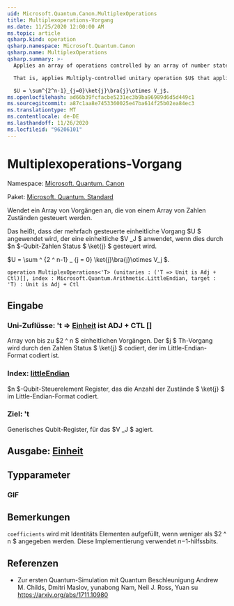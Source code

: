 ```yaml
---
uid: Microsoft.Quantum.Canon.MultiplexOperations
title: Multiplexoperations-Vorgang
ms.date: 11/25/2020 12:00:00 AM
ms.topic: article
qsharp.kind: operation
qsharp.namespace: Microsoft.Quantum.Canon
qsharp.name: MultiplexOperations
qsharp.summary: >-
  Applies an array of operations controlled by an array of number states.

  That is, applies Multiply-controlled unitary operation $U$ that applies a unitary $V_j$ when controlled by $n$-qubit number state $\ket{j}$.

  $U = \sum^{2^n-1}_{j=0}\ket{j}\bra{j}\otimes V_j$.
ms.openlocfilehash: ad66b39fcfacbe5231ec3b9ba96989d6d5d449c1
ms.sourcegitcommit: a87c1aa8e7453360025e47ba614f25b02ea84ec3
ms.translationtype: MT
ms.contentlocale: de-DE
ms.lasthandoff: 11/26/2020
ms.locfileid: "96206101"
---
```

# <a name="multiplexoperations-operation"></a>Multiplexoperations-Vorgang

Namespace: [Microsoft. Quantum. Canon](xref:Microsoft.Quantum.Canon)

Paket: [Microsoft. Quantum. Standard](https://nuget.org/packages/Microsoft.Quantum.Standard)


Wendet ein Array von Vorgängen an, die von einem Array von Zahlen Zuständen gesteuert werden.

Das heißt, dass der mehrfach gesteuerte einheitliche Vorgang $U $ angewendet wird, der eine einheitliche $V _J $ anwendet, wenn dies durch $n $-Qubit-Zahlen Status $ \ket{j} $ gesteuert wird.

$U = \sum ^ {2 ^ n-1} _ {j = 0} \ket{j}\bra{j}\otimes V_j $.

```qsharp
operation MultiplexOperations<'T> (unitaries : ('T => Unit is Adj + Ctl)[], index : Microsoft.Quantum.Arithmetic.LittleEndian, target : 'T) : Unit is Adj + Ctl
```


## <a name="input"></a>Eingabe

### <a name="unitaries--t--unit--is-adj--ctl"></a>Uni-Zuflüsse: 't => [Einheit](xref:microsoft.quantum.lang-ref.unit)  ist ADJ + CTL []

Array von bis zu $2 ^ n $ einheitlichen Vorgängen. Der $j $ Th-Vorgang wird durch den Zahlen Status $ \ket{j} $ codiert, der im Little-Endian-Format codiert ist.


### <a name="index--littleendian"></a>Index: [littleEndian](xref:Microsoft.Quantum.Arithmetic.LittleEndian)

$n $-Qubit-Steuerelement Register, das die Anzahl der Zustände $ \ket{j} $ im Little-Endian-Format codiert.


### <a name="target--t"></a>Ziel: 't

Generisches Qubit-Register, für das $V _J $ agiert.



## <a name="output--unit"></a>Ausgabe: [Einheit](xref:microsoft.quantum.lang-ref.unit)



## <a name="type-parameters"></a>Typparameter

### <a name="t"></a>GIF



## <a name="remarks"></a>Bemerkungen

`coefficients` wird mit Identitäts Elementen aufgefüllt, wenn weniger als $2 ^ n $ angegeben werden. Diese Implementierung verwendet $n-$1-hilfssbits.

## <a name="references"></a>Referenzen

- Zur ersten Quantum-Simulation mit Quantum Beschleunigung Andrew M. Childs, Dmitri Maslov, yunabong Nam, Neil J. Ross, Yuan su https://arxiv.org/abs/1711.10980